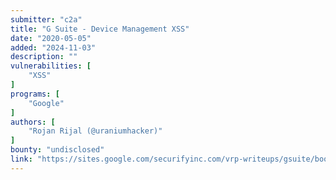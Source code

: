 ```yaml
---
submitter: "c2a"
title: "G Suite - Device Management XSS"
date: "2020-05-05"
added: "2024-11-03"
description: ""
vulnerabilities: [
    "XSS"
]
programs: [
    "Google"
]
authors: [
    "Rojan Rijal (@uraniumhacker)"
]
bounty: "undisclosed"
link: "https://sites.google.com/securifyinc.com/vrp-writeups/gsuite/bookmark-xss-device-management"
---
```




